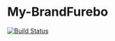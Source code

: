 # My-BrandFurebo

[![Build Status](https://travis-ci.org/furebo/My-BrandFurebo.svg?branch=master)](https://travis-ci.org/furebo/My-BrandFurebo)
